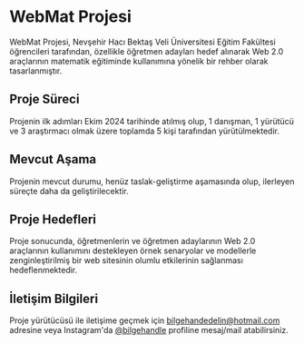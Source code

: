 WebMat Projesi
==============

WebMat Projesi, Nevşehir Hacı Bektaş Veli Üniversitesi Eğitim Fakültesi öğrencileri tarafından, özellikle öğretmen adayları hedef alınarak Web 2.0 araçlarının matematik eğitiminde kullanımına yönelik bir rehber olarak tasarlanmıştır.

Proje Süreci
------------

Projenin ilk adımları Ekim 2024 tarihinde atılmış olup, 1 danışman, 1 yürütücü ve 3 araştırmacı olmak üzere toplamda 5 kişi tarafından yürütülmektedir.

Mevcut Aşama
------------

Projenin mevcut durumu, henüz taslak-geliştirme aşamasında olup, ilerleyen süreçte daha da geliştirilecektir.

Proje Hedefleri
---------------

Proje sonucunda, öğretmenlerin ve öğretmen adaylarının Web 2.0 araçlarının kullanımını destekleyen örnek senaryolar ve modellerle zenginleştirilmiş bir web sitesinin olumlu etkilerinin sağlanması hedeflenmektedir.

İletişim Bilgileri
------------------

Proje yürütücüsü ile iletişime geçmek için [bilgehandedelin@hotmail.com](mailto:bilgehandedelin@hotmail.com) adresine veya Instagram'da [@bilgehandle](https://www.instagram.com/bilgehandle) profiline mesaj/mail atabilirsiniz.
